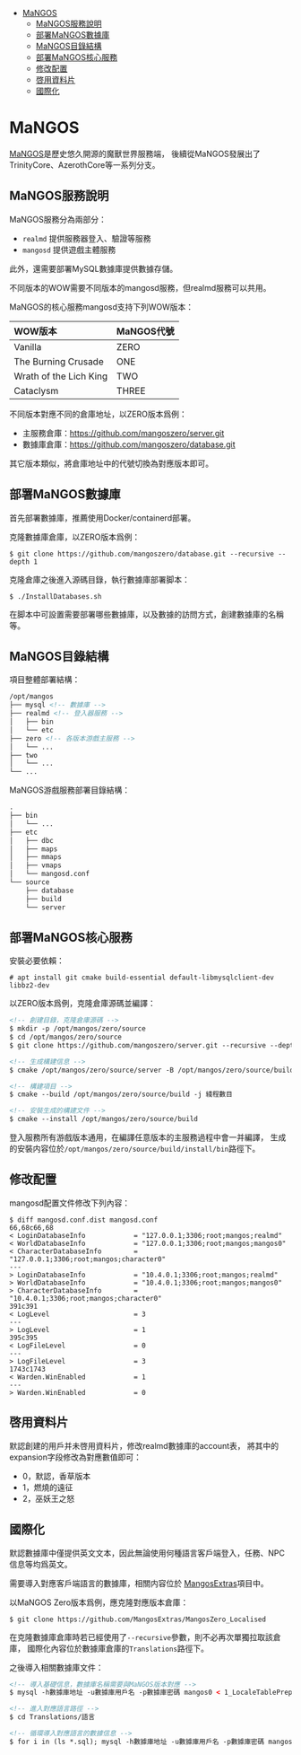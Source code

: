 <!-- TOC -->

- [MaNGOS](#mangos)
	- [MaNGOS服務說明](#mangos服務說明)
	- [部署MaNGOS數據庫](#部署mangos數據庫)
	- [MaNGOS目錄結構](#mangos目錄結構)
	- [部署MaNGOS核心服務](#部署mangos核心服務)
	- [修改配置](#修改配置)
	- [啓用資料片](#啓用資料片)
	- [國際化](#國際化)

<!-- /TOC -->



# MaNGOS
[MaNGOS](https://www.getmangos.eu/)是歷史悠久開源的魔獸世界服務端，
後續從MaNGOS發展出了TrinityCore、AzerothCore等一系列分支。

## MaNGOS服務說明
MaNGOS服務分為兩部分：

- `realmd` 提供服務器登入、驗證等服務
- `mangosd` 提供遊戲主體服務

此外，還需要部署MySQL數據庫提供數據存儲。

不同版本的WOW需要不同版本的mangosd服務，但realmd服務可以共用。

MaNGOS的核心服務mangosd支持下列WOW版本：

| WOW版本 | MaNGOS代號 |
| :- | :- |
| Vanilla | ZERO |
| The Burning Crusade | ONE |
| Wrath of the Lich King | TWO |
| Cataclysm | THREE |

不同版本對應不同的倉庫地址，以ZERO版本爲例：

- 主服務倉庫：https://github.com/mangoszero/server.git
- 數據庫倉庫：https://github.com/mangoszero/database.git

其它版本類似，將倉庫地址中的代號切換為對應版本即可。

## 部署MaNGOS數據庫
首先部署數據庫，推薦使用Docker/containerd部署。

克隆數據庫倉庫，以ZERO版本爲例：

```
$ git clone https://github.com/mangoszero/database.git --recursive --depth 1
```

克隆倉庫之後進入源碼目錄，執行數據庫部署脚本：

```
$ ./InstallDatabases.sh
```

在脚本中可設置需要部署哪些數據庫，以及數據的訪問方式，創建數據庫的名稱等。

## MaNGOS目錄結構
項目整體部署結構：

```html
/opt/mangos
├── mysql <!-- 數據庫 -->
├── realmd <!-- 登入器服務 -->
│   ├── bin
│   └── etc
├── zero <!-- 各版本游戲主服務 -->
│   └── ...
├── two
│   └── ...
└── ...
```

MaNGOS游戲服務部署目錄結構：

```html
.
├── bin
│   └── ...
├── etc
│   ├── dbc
│   ├── maps
│   ├── mmaps
│   ├── vmaps
│   └── mangosd.conf
└── source
    ├── database
    ├── build
    └── server
```

## 部署MaNGOS核心服務
安裝必要依賴：

```
# apt install git cmake build-essential default-libmysqlclient-dev libbz2-dev
```

以ZERO版本爲例，克隆倉庫源碼並編譯：

```html
<!-- 創建目錄，克隆倉庫源碼 -->
$ mkdir -p /opt/mangos/zero/source
$ cd /opt/mangos/zero/source
$ git clone https://github.com/mangoszero/server.git --recursive --depth 1

<!-- 生成構建信息 -->
$ cmake /opt/mangos/zero/source/server -B /opt/mangos/zero/source/build

<!-- 構建項目 -->
$ cmake --build /opt/mangos/zero/source/build -j 綫程數目

<!-- 安裝生成的構建文件 -->
$ cmake --install /opt/mangos/zero/source/build
```

登入服務所有游戲版本通用，在編譯任意版本的主服務過程中會一并編譯，
生成的安裝内容位於`/opt/mangos/zero/source/build/install/bin`路徑下。

## 修改配置
mangosd配置文件修改下列內容：

```
$ diff mangosd.conf.dist mangosd.conf
66,68c66,68
< LoginDatabaseInfo            = "127.0.0.1;3306;root;mangos;realmd"
< WorldDatabaseInfo            = "127.0.0.1;3306;root;mangos;mangos0"
< CharacterDatabaseInfo        = "127.0.0.1;3306;root;mangos;character0"
---
> LoginDatabaseInfo            = "10.4.0.1;3306;root;mangos;realmd"
> WorldDatabaseInfo            = "10.4.0.1;3306;root;mangos;mangos0"
> CharacterDatabaseInfo        = "10.4.0.1;3306;root;mangos;character0"
391c391
< LogLevel                     = 3
---
> LogLevel                     = 1
395c395
< LogFileLevel                 = 0
---
> LogFileLevel                 = 3
1743c1743
< Warden.WinEnabled            = 1
---
> Warden.WinEnabled            = 0
```

## 啓用資料片
默認創建的用戶并未啓用資料片，修改realmd數據庫的account表，
將其中的expansion字段修改為對應數值即可：

- 0，默認，香草版本
- 1，燃燒的遠征
- 2，巫妖王之怒

## 國際化
默認數據庫中僅提供英文文本，因此無論使用何種語言客戶端登入，任務、NPC信息等均爲英文。

需要導入對應客戶端語言的數據庫，相關内容位於
[MangosExtras](https://github.com/MangosExtras)項目中。

以MaNGOS Zero版本爲例，應克隆對應版本倉庫：

```
$ git clone https://github.com/MangosExtras/MangosZero_Localised
```

在克隆數據庫倉庫時若已經使用了`--recursive`參數，則不必再次單獨拉取該倉庫，
國際化內容位於數據庫倉庫的`Translations`路徑下。

之後導入相關數據庫文件：

```html
<!-- 導入基礎信息，數據庫名稱需要與MaNGOS版本對應 -->
$ mysql -h數據庫地址 -u數據庫用戶名 -p數據庫密碼 mangos0 < 1_LocaleTablePrepare.sql

<!-- 進入對應語言路徑 -->
$ cd Translations/語言

<!-- 循環導入對應語言的數據信息 -->
$ for i in (ls *.sql); mysql -h數據庫地址 -u數據庫用戶名 -p數據庫密碼 mangos0 < $i; end
```
